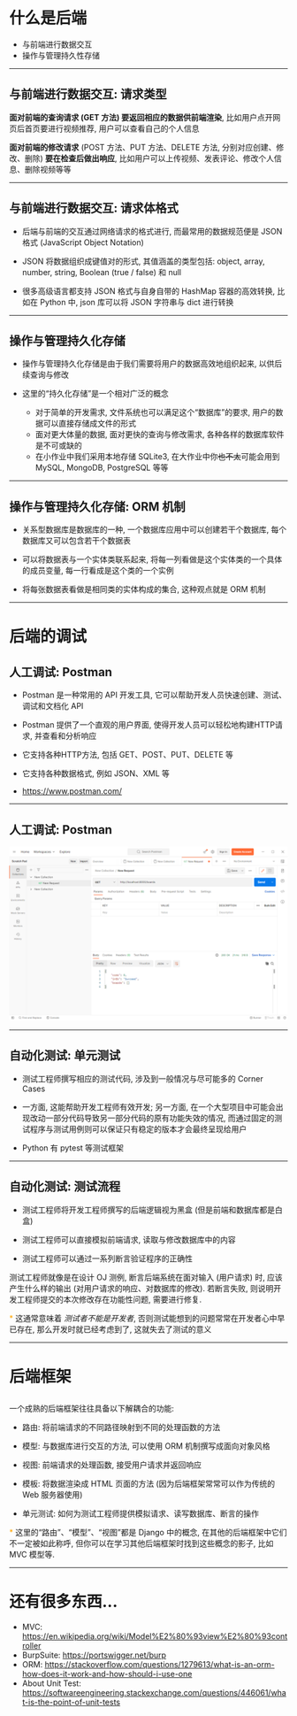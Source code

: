 # 什么是后端

- 与前端进行数据交互
- 操作与管理持久性存储

---

## 与前端进行数据交互: 请求类型

**面对前端的查询请求 (GET 方法) 要返回相应的数据供前端渲染**, 比如用户点开网页后首页要进行视频推荐, 用户可以查看自己的个人信息

**面对前端的修改请求** (POST 方法、PUT 方法、DELETE 方法, 分别对应创建、修改、删除) **要在检查后做出响应**, 比如用户可以上传视频、发表评论、修改个人信息、删除视频等等

---

## 与前端进行数据交互: 请求体格式

- 后端与前端的交互通过网络请求的格式进行, 而最常用的数据规范便是 JSON 格式 (JavaScript Object Notation) 

- JSON 将数据组织成键值对的形式, 其值涵盖的类型包括: object, array, number, string, Boolean (true / false) 和 null

-  很多高级语言都支持 JSON 格式与自身自带的 HashMap 容器的高效转换, 比如在 Python 中, json 库可以将 JSON 字符串与 dict 进行转换

---

## 操作与管理持久化存储

- 操作与管理持久化存储是由于我们需要将用户的数据高效地组织起来, 以供后续查询与修改

- 这里的“持久化存储”是一个相对广泛的概念
  - 对于简单的开发需求, 文件系统也可以满足这个“数据库”的要求, 用户的数据可以直接存储成文件的形式
  - 面对更大体量的数据, 面对更快的查询与修改需求, 各种各样的数据库软件是不可或缺的
  - 在小作业中我们采用本地存储 SQLite3, 在大作业中你~~也不太~~可能会用到 MySQL, MongoDB, PostgreSQL 等等

---

## 操作与管理持久化存储: ORM 机制

- 关系型数据库是数据库的一种, 一个数据库应用中可以创建若干个数据库, 每个数据库又可以包含若干个数据表

-  可以将数据表与一个实体类联系起来, 将每一列看做是这个实体类的一个具体的成员变量, 每一行看成是这个类的一个实例

- 将每张数据表看做是相同类的实体构成的集合, 这种观点就是 ORM 机制

---

# 后端的调试

## 人工调试: Postman

- Postman 是一种常用的 API 开发工具, 它可以帮助开发人员快速创建、测试、调试和文档化 API

- Postman 提供了一个直观的用户界面, 使得开发人员可以轻松地构建HTTP请求, 并查看和分析响应

- 它支持各种HTTP方法, 包括 GET、POST、PUT、DELETE 等

- 它支持各种数据格式, 例如 JSON、XML 等

- https://www.postman.com/

---

## 人工调试: Postman

<div style="text-align: center;">

![postman](../assets/postman.png)

</div>

---

## 自动化测试: 单元测试

- 测试工程师撰写相应的测试代码, 涉及到一般情况与尽可能多的 Corner Cases

- 一方面, 这能帮助开发工程师有效开发; 另一方面, 在一个大型项目中可能会出现改动一部分代码导致另一部分代码的原有功能失效的情况, 而通过固定的测试程序与测试用例则可以保证只有稳定的版本才会最终呈现给用户

- Python 有 pytest 等测试框架

---

## 自动化测试: 测试流程

- 测试工程师将开发工程师撰写的后端逻辑视为黑盒 (但是前端和数据库都是白盒)

- 测试工程师可以直接模拟前端请求, 读取与修改数据库中的内容

- 测试工程师可以通过一系列断言验证程序的正确性

测试工程师就像是在设计 OJ 测例, 断言后端系统在面对输入 (用户请求) 时, 应该产生什么样的输出 (对用户请求的响应、对数据库的修改). 若断言失败, 则说明开发工程师提交的本次修改存在功能性问题, 需要进行修复. 

<span style="color: orange;">*</span> 这通常意味着 *测试者不能是开发者*, 否则测试能想到的问题常常在开发者心中早已存在, 那么开发时就已经考虑到了, 这就失去了测试的意义

---

# 后端框架

##

一个成熟的后端框架往往具备以下解耦合的功能: 

- 路由: 将前端请求的不同路径映射到不同的处理函数的方法

- 模型: 与数据库进行交互的方法, 可以使用 ORM 机制撰写成面向对象风格

- 视图: 前端请求的处理函数, 接受用户请求并返回响应

- 模板: 将数据渲染成 HTML 页面的方法 (因为后端框架常常可以作为传统的 Web 服务器使用)

- 单元测试: 如何为测试工程师提供模拟请求、读写数据库、断言的操作

<span style="color: orange;">*</span>  这里的“路由”、“模型”、“视图”都是 Django 中的概念, 在其他的后端框架中它们不一定被如此称呼, 但你可以在学习其他后端框架时找到这些概念的影子, 比如 MVC 模型等. 

---

# 还有很多东西...

- MVC: https://en.wikipedia.org/wiki/Model%E2%80%93view%E2%80%93controller
- BurpSuite: https://portswigger.net/burp
- ORM: https://stackoverflow.com/questions/1279613/what-is-an-orm-how-does-it-work-and-how-should-i-use-one
- About Unit Test: https://softwareengineering.stackexchange.com/questions/446061/what-is-the-point-of-unit-tests